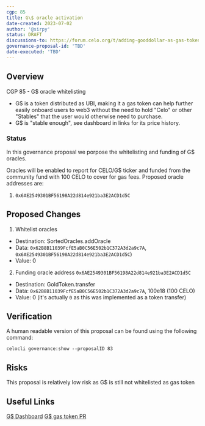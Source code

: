 ```yaml
---
cgp: 85
title: G\$ oracle activation
date-created: 2023-07-02
author: '@sirpy'
status: DRAFT
discussions-to: https://forum.celo.org/t/adding-gooddollar-as-gas-token-on-celo/5383
governance-proposal-id: 'TBD'
date-executed: 'TBD'
---
```

## Overview

CGP 85 - G\$ oracle whitelisting

* G\$ is a token distributed as UBI, making it a gas token can help further easily onboard users to web3 without the need to hold "Celo" or other "Stables" that the user would otherwise need to purchase.
* G\$ is "stable enough", see dashboard in links for its price history.

### Status

In this governance proposal we porpose the whitelisting and funding of G\$ oracles.

Oracles will be enabled to report for CELO/G\$ ticker and funded from the community fund with 100 CELO to cover for gas fees. Proposed oracle addresses are:
1. `0x6AE2549301BF56198A22d814e921ba3E2ACD1d5C`

## Proposed Changes

1. Whitelist oracles
  - Destination: SortedOracles.addOracle
  - Data: `0x62B8B11039FcfE5aB0C56E502b1C372A3d2a9c7A`, `0x6AE2549301BF56198A22d814e921ba3E2ACD1d5C`)
  - Value: 0
2. Funding oracle address `0x6AE2549301BF56198A22d814e921ba3E2ACD1d5C`
  - Destination: GoldToken.transfer
  - Data: `0x62B8B11039FcfE5aB0C56E502b1C372A3d2a9c7A`, 100e18 (100 CELO)
  - Value: 0 (it's actually `0` as this was implemented as a token transfer)

## Verification

A human readable version of this proposal can be found using the following command:

```
celocli governance:show --proposalID 83
```

## Risks
This proposal is relatively low risk as G\$ is still not whitelisted as gas token

## Useful Links
[G\$ Dashboard](https://dashboard.gooddollar.org)
[G\$ gas token PR](https://github.com/GoodDollar/GoodProtocol/pull/269)
